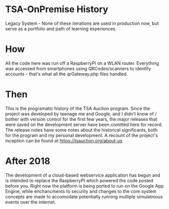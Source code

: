 # TSA-OnPremise History
Legacy System - None of these iterations are used in production now, but serve as a portfolio and path of learning experiences.

# How 
All the code here was run off a RaspberryPI on a WLAN router. Everything was accessed from smartphones using QRCodes/scanners to identify accounts - that's what all the qrGateway.php files handled.

# Then
This is the programatic history of the TSA Auction program. Since the project was developed by teenage me and Google, and I didn't know of / bother with version control for the first few years, the major releases that were saved on the development server have been comitted here for record. The release notes have some notes about the historical significants, both for the program and my personal development.
A recount of the project's inception can be found at https://tsauction.org/about-us

# After 2018
The development of a cloud-based webservice application has begun and is intended to replace the RaspberryPI which powered the code posted before you. Right now the platform is being ported to run on the Google App Engine, while enchancments to security and changes to the core system concepts are made to accomodate potentially running multiple simulatnious events over the internet.

